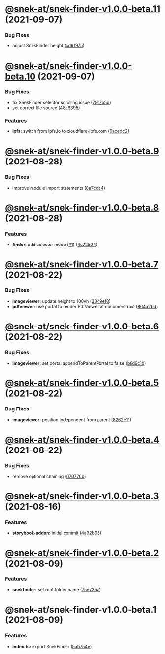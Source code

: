 # [@snek-at/snek-finder-v1.0.0-beta.11](https://github.com/snek-at/snek-tools/compare/@snek-at/snek-finder-v1.0.0-beta.10...@snek-at/snek-finder-v1.0.0-beta.11) (2021-09-07)


### Bug Fixes

* adjust SnekFinder height ([cd91975](https://github.com/snek-at/snek-tools/commit/cd91975b08fa767ca2dbb20c01af80f5a3ab7bec))

# [@snek-at/snek-finder-v1.0.0-beta.10](https://github.com/snek-at/snek-tools/compare/@snek-at/snek-finder-v1.0.0-beta.9...@snek-at/snek-finder-v1.0.0-beta.10) (2021-09-07)


### Bug Fixes

* fix SnekFinder selector scrolling issue ([7917b5d](https://github.com/snek-at/snek-tools/commit/7917b5de92b90c49e1d8af5058db313dd536bbdc))
* set correct file source ([48a6395](https://github.com/snek-at/snek-tools/commit/48a6395d48f52f77d3e57ddaf8d664b2ab9b8a41))


### Features

* **ipfs:** switch from ipfs.io to cloudflare-ipfs.com ([6acedc2](https://github.com/snek-at/snek-tools/commit/6acedc299fddd364b0ed90374bdf24b89bbf051f))

# [@snek-at/snek-finder-v1.0.0-beta.9](https://github.com/snek-at/snek-tools/compare/@snek-at/snek-finder-v1.0.0-beta.8...@snek-at/snek-finder-v1.0.0-beta.9) (2021-08-28)


### Bug Fixes

* improve module import statements ([8a7cdc4](https://github.com/snek-at/snek-tools/commit/8a7cdc416e0d329dd8cfce140b22680a5919699a))

# [@snek-at/snek-finder-v1.0.0-beta.8](https://github.com/snek-at/snek-tools/compare/@snek-at/snek-finder-v1.0.0-beta.7...@snek-at/snek-finder-v1.0.0-beta.8) (2021-08-28)


### Features

* **finder:** add selector mode ([#1](https://github.com/snek-at/snek-tools/issues/1)) ([4c72594](https://github.com/snek-at/snek-tools/commit/4c72594f169654125ec0c987977dccaf2f2a68c2))

# [@snek-at/snek-finder-v1.0.0-beta.7](https://github.com/snek-at/snek-tools/compare/@snek-at/snek-finder-v1.0.0-beta.6...@snek-at/snek-finder-v1.0.0-beta.7) (2021-08-22)


### Bug Fixes

* **imageviewer:** update height to 100vh ([3349ef0](https://github.com/snek-at/snek-tools/commit/3349ef01983c87e876cee66c3c502a2fc9e71446))
* **pdfviewer:** use portal to render PdfViewer at document root ([864a2bd](https://github.com/snek-at/snek-tools/commit/864a2bd3ac2c0093ec3ec84e7390b3e054721fb2))

# [@snek-at/snek-finder-v1.0.0-beta.6](https://github.com/snek-at/snek-tools/compare/@snek-at/snek-finder-v1.0.0-beta.5...@snek-at/snek-finder-v1.0.0-beta.6) (2021-08-22)


### Bug Fixes

* **imageviewer:** set portal appendToParentPortal to false ([b8d9c1b](https://github.com/snek-at/snek-tools/commit/b8d9c1b3ac91dd21a7b770b579e95681f27b9f35))

# [@snek-at/snek-finder-v1.0.0-beta.5](https://github.com/snek-at/snek-tools/compare/@snek-at/snek-finder-v1.0.0-beta.4...@snek-at/snek-finder-v1.0.0-beta.5) (2021-08-22)


### Bug Fixes

* **imageviewer:** position independent from parent ([8262e11](https://github.com/snek-at/snek-tools/commit/8262e1199616f4a9f39fb185a7c25e052b55540f))

# [@snek-at/snek-finder-v1.0.0-beta.4](https://github.com/snek-at/snek-tools/compare/@snek-at/snek-finder-v1.0.0-beta.3...@snek-at/snek-finder-v1.0.0-beta.4) (2021-08-22)


### Bug Fixes

* remove optional chaining ([670776b](https://github.com/snek-at/snek-tools/commit/670776be1a317e9fb99ace25c8318aea574835dc))

# [@snek-at/snek-finder-v1.0.0-beta.3](https://github.com/snek-at/snek-tools/compare/@snek-at/snek-finder-v1.0.0-beta.2...@snek-at/snek-finder-v1.0.0-beta.3) (2021-08-16)


### Features

* **storybook-addon:** initial commit ([4a92b96](https://github.com/snek-at/snek-tools/commit/4a92b967e08e6ae43c12588a1bbab604c4d98677))

# [@snek-at/snek-finder-v1.0.0-beta.2](https://github.com/snek-at/snek-tools/compare/@snek-at/snek-finder-v1.0.0-beta.1...@snek-at/snek-finder-v1.0.0-beta.2) (2021-08-09)


### Features

* **snekfinder:** set root folder name ([75e735a](https://github.com/snek-at/snek-tools/commit/75e735a183bea39024e60c46796afd6244addfde))

# @snek-at/snek-finder-v1.0.0-beta.1 (2021-08-09)


### Features

* **index.ts:** export SnekFinder ([5ab754e](https://github.com/snek-at/snek-tools/commit/5ab754e02fb862ae2305382f369d120e23f1ee1b))
